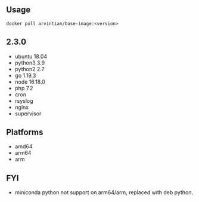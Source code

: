 ## Usage

```
docker pull arvintian/base-image:<version>
```

## 2.3.0

- ubuntu 18.04
- python3 3.9
- python2 2.7
- go 1.19.3
- node 16.18.0
- php 7.2
- cron
- rsyslog
- nginx
- supervisor

## Platforms

- amd64
- arm64
- arm

## FYI

- miniconda python not support on arm64/arm, replaced with deb python.